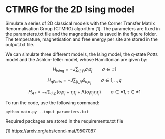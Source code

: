 # CTMRG for the 2D Ising model

Simulate a series of 2D classical models with the Corner Transfer Matrix Renormalisation Group (CTMRG) algorithm [1]. The parameters are fixed in the parameters.txt file and the magnetisation is saved in the figure folder. The temperature, magnetisation and free energy per site are stored in the output.txt file. 

We can simulate three different models, the Ising model, the q-state Potts model and the Ashkin-Teller model, whose Hamiltonian are given by:

$$
H_{Ising} = -J\sum_{\langle i,j\rangle } \sigma_i \sigma_j \qquad \sigma \in {\pm 1}  
$$

$$
H_{qPotts} = -J\sum_{ \langle i,j \rangle } \delta_{\sigma_i \sigma_j} \qquad \sigma \in {1,.., q}  
$$

$$
H_{AT} = - J\sum_{ \langle i,j \rangle } (\sigma_i \sigma_j + \tau_i \tau_j + \lambda (\sigma_i \sigma_j \tau_i \tau_j ) \qquad \sigma \in {\pm 1}, \tau \in {\pm 1}  
$$

To run the code, use the following command:

```
python main.py --input parameters.txt
```

Required packages are stored in the requirements.txt file

[1] https://arxiv.org/abs/cond-mat/9507087

